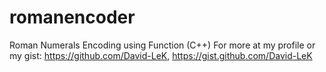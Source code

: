 # romanencoder
Roman Numerals Encoding using Function (C++)
For more at my profile or my gist: https://github.com/David-LeK, https://gist.github.com/David-LeK
